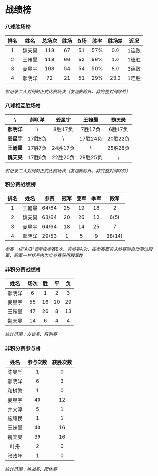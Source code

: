 # 战绩榜

### 八球胜场榜

| 排名 | 姓名   | 总场次 | 胜场 | 负场 | 胜率  | 胜场差 | 近况  |
| :--: | :---: | :---: | :--: | :--: | :--: | :---: | :---: |
| 1    | 魏天昊 | 118   | 67   | 51   | 57%  | 0.0   | 1连败 |
| 2    | 王翰墨 | 118   | 66   | 52   | 56%  | 1.0   | 1连胜 |
| 3    | 姜星宇 | 108   | 54   | 54   | 50%  | 8.0   | 3连败 |
| 4    | 郝明洋 | 72    | 21   | 51   | 29%  | 23.0  | 1连胜 |

*仅记录二人对局的正式比赛场次（友谊赛除外、非完整对局除外）*

### 八球相互胜场榜

|    **\\**   | 郝明洋  | 姜星宇   | 王翰墨   | 魏天昊   |
| :---------: | :----: | :------: | :------: | :-----: |
| **郝明洋** |   \\     | 8胜17负  | 7胜17负  | 6胜17负  |
| **姜星宇** | 17胜8负  |   \\     | 17胜24负 | 20胜22负 |
| **王翰墨** | 17胜7负  | 24胜17负 |   \\     | 25胜28负 |
| **魏天昊** | 17胜6负  | 22胜20负 | 28胜25负 |   \\     |

*仅记录二人对局的正式比赛场次（友谊赛除外、非完整对局除外）*

### 积分赛战绩榜

| 排名 | 姓名    |  参赛   | 冠军 | 亚军  | 季军 |   殿军  |
| :-: | :-----: | :-----: | :--: | :--: | :--: | :----: |
| 1   | 王翰墨   |  64/64  | 25   | 19   | 18   | 2      |
| 2   | 魏天昊   |  63/64  | 20   | 26   | 12   | 6(5)   |
| 3   | 姜星宇   |  64/64  | 18   | 14   | 25   | 7      |
| 4   | 郝明洋   |  29/53  | 1    | 5    | 9    | 38(14) |

*参赛一栏“A/B”表示应参赛B次、实参赛A次，应参赛而实未参赛则自动落位殿军，殿军一栏括号内为实参赛获得殿军数*

### 非积分赛战绩榜

| 姓名   | 场次 | 胜   | 平   | 负   |
| :---: | :--: | :--: | :--: | :--: |
| 郝明洋 |  6   |  1   |  2   |  3   |
| 姜星宇 |  55  |  16  |  10  |  29  |
| 王翰墨 |  47  |  26  |  8   |  13  |
| 魏天昊 |  14  |  6   |  4   |  4   |

*统计范围：友谊赛、系列赛*

### 非积分赛参与榜

| 姓名   | 参与次数 | 获胜次数 |
| :----: | :-----: | :-----: |
| 陈昊千  |    1    |    0    |
| 郝明洋  |    6    |    3    |
| 和树繁  |    1    |    0    |
| 姜星宇  |   40    |   12    |
| 井文淳  |    5    |    1    |
| 施耀民  |    1    |    1    |
| 王翰墨  |   40    |   16    |
| 魏天昊  |   39    |   16    |
| 叶舟    |    2    |    0    |
| 张政年  |    1    |    0    |

*统计范围：挑战赛、团体赛*